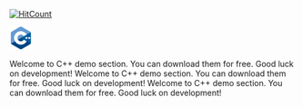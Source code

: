 [![HitCount](https://hits.dwyl.com/ThreadedDev/Cpp-demo-software.svg?style=flat&show=unique)](http://hits.dwyl.com/ThreadedDev/Cpp-demo-software)
<p align="left"> <a href="https://www.w3schools.com/cpp/" target="_blank" rel="noreferrer"> <img src="https://raw.githubusercontent.com/devicons/devicon/master/icons/cplusplus/cplusplus-original.svg" alt="cplusplus" width="40" height="40"/> </a> </p>  
<h align="left">Welcome to C++ demo section. You can download them for free. Good luck on development!</h>
<h align="left">Welcome to C++ demo section. You can download them for free. Good luck on development!</h>
<h align="left">Welcome to C++ demo section. You can download them for free. Good luck on development!</h>
